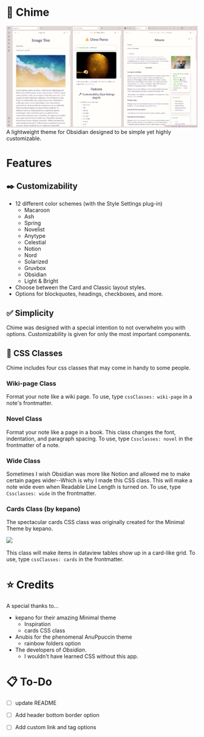 # 🔔 Chime
![](Macaroon.png)
A lightweight theme for Obsidian designed to be simple yet highly customizable.
# Features
## ✒️ Customizability
- 12 different color schemes (with the Style Settings plug-in)
  - Macaroon
  - Ash
  - Spring
  - Novelist
  - Anytype
  - Celestial
  - Notion
  - Nord
  - Solarized
  - Gruvbox
  - Obsidian
  - Light & Bright
- Choose between the Card and Classic layout styles.
- Options for blockquotes, headings, checkboxes, and more.  
## ✅ Simplicity
Chime was designed with a special intention to not overwhelm you with options. Customizability is given for only the most important components.
## 🚩 CSS Classes
Chime includes four css classes that may come in handy to some people.
### Wiki-page Class
Format your note like a wiki page. To use, type `cssClasses: wiki-page` in a note's frontmatter.

### Novel Class
Format your note like a page in a book. This class changes the font, indentation, and paragraph spacing. 
To use, type `Cssclasses: novel` in the frontmatter of a note.

### Wide Class
Sometimes I wish Obsidian was more like Notion and allowed me to make certain pages wider--Which is why I made this CSS class. This will make a note wide even when Readable Line Length is turned on. To use, type `Cssclasses: wide` in the frontmatter.
### Cards Class (by kepano)
The spectacular cards CSS class was originally created for the Minimal Theme by kepano.

<a href="https://www.buymeacoffee.com/kepano"><img src="https://img.buymeacoffee.com/button-api/?text=Buy kepano a coffee&emoji=&slug=kepano&button_colour=6a8695&font_colour=ffffff&font_family=Poppins&outline_colour=000000&coffee_colour=FFDD00"></a>

This class will make items in dataview tables show up in a card-like grid. To use, type `cssClasses: cards` in the frontmatter.
# ⭐ Credits
A special thanks to...
- kepano for their amazing Minimal theme
  - Inspiration
  - cards CSS class
- Anubis for the phenomenal AnuPpuccin theme
  - rainbow folders option
- The developers of *Obsidian*.
  - I wouldn't have learned CSS without this app.
# 📋 To-Do
- [ ] update README
- [ ] Add header bottom border option
- [ ] Add custom link and tag options
 
